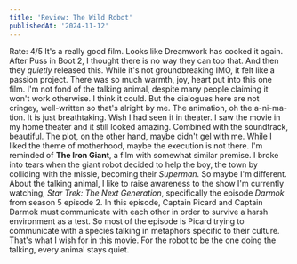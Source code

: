 ```yaml
---
title: 'Review: The Wild Robot'
publishedAt: '2024-11-12'
---
```

Rate: 4/5
It's a really good film. Looks like Dreamwork has cooked it again. After Puss in Boot 2, I thought there
is no way they can top that. And then they *quietly* released this. While it's not groundbreaking IMO,
it felt like a passion project. There was so much warmth, joy, heart put into this one film.
I'm not fond of the talking animal, despite many people claiming it won't work otherwise. I think it could.
But the dialogues here are not cringey, well-written so that's alright by me. The animation, oh the a-ni-ma-tion.
It is just breathtaking. Wish I had seen it in theater. I saw the movie in my home theater and it still looked
amazing. Combined with the soundtrack, beautiful. The plot, on the other hand, maybe didn't gel with me. While
I liked the theme of motherhood, maybe the execution is not there. I'm reminded of **The Iron Giant**, a film 
with somewhat similar premise. I broke into tears when the giant robot decided to help the boy, the town by colliding
with the missle, becoming their *Superman*. So maybe I'm different.
About the talking animal, I like to raise awareness to the show I'm currently watching, *Star Trek: The Next Generation*,
specifically the episode *Darmok* from season 5 episode 2. In this episode, Captain Picard and Captain Darmok must communicate with each other in order to survive a harsh environment as a test. So most of the episode is Picard trying
to communicate with a species talking in metaphors specific to their culture. That's what I wish for in this movie. For
the robot to be the one doing the talking, every animal stays quiet.
